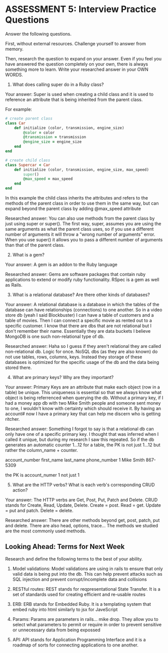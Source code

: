 # ASSESSMENT 5: Interview Practice Questions

Answer the following questions.

First, without external resources. Challenge yourself to answer from memory.

Then, research the question to expand on your answer. Even if you feel you have answered the question completely on your own, there is always something more to learn. Write your researched answer in your OWN WORDS.

1. What does calling super do in a Ruby class?

Your answer: Super is used when creating a child class and it is used to reference an attribute that is being inherited from the parent class.

For example:
```rb
# create parent class
class Car
    def initialize (color, transmission, engine_size)
        @color = color
        @transmission = transmission
        @engine_size = engine_size
    end
end

# create child class 
class Supercar < Car
    def initialize (color, transmission, engine_size, max_speed)
        super()
        @max_speed = max_speed
    end
end 
```
In this example the child class inherits the attributes and refers to the methods of the parent class in order to use them in the same way, but can expand beyond the parent class by adding @max_speed attribute

Researched answer: You can also use methods from the parent class by just using super or super(). The first way, super, assumes you are using the same arguments as what the parent class uses, so if you use a different number of arguments it will throw a "wrong number of arguments" error. When you use super() it allows you to pass a different number of arguments than that of the parent class. 

2. What is a gem?

Your answer: A gem is an addon to the Ruby language

Researched answer: Gems are software packages that contain ruby applications to extend or modify ruby functionality. RSpec is a gem as well as Rails. 

3. What is a relational database? Are there other kinds of databases?

Your answer: A relational database is a database in which the tables of the database can have relationships (connections) to one another. So in a video store db (yeah I said Blockbuster) I can have a table of customers and a table of movies. Then I can connect a specific movie as rented out to a specific customer. I know that there are dbs that are not relational but I don't remember their name. Essentially they are data buckets I believe MongoDB is one such non-relational type of db. 

Researched answer: Haha so I guess if they aren't relational they are called non-relational db. Logic for once. NoSQL dbs (as they are also known) do not use tables, rows, columns, keys. Instead they storage of these databases is optimized for the specific usage of the db and the data being stored there. 

4. What are primary keys? Why are they important?

Your answer: Primary Keys are an attribute that make each object (row in a table) be unique. This uniqueness is essential so that we always know what object is being referrenced when querying the db. Without a primary key, if I had a money app db with two Mike Smith people and someone sent money to one, I wouldn't know with certainty which should receive it. By having an account# now I have a primary key that can help me discern who is getting ritcher. 

Researched answer: Something I forgot to say is that a relational db can only have one of a specific primary key. I thought that was inferred when I called it unique, but during my research I saw this repeated. So if the db generates an automatic counter 1...12 for a table, the PK is not just 1...12 but rather the column_name + counter.

account_number  first_name  last_name   phone_number
1               Mike        Smith       867-5309

the PK is account_numer 1 not just 1

5. What are the HTTP verbs? What is each verb's corresponding CRUD action?

Your answer: The HTTP verbs are Get, Post, Put, Patch and Delete. CRUD stands for Create, Read, Update, Delete. Create = post. Read = get. Update = put and patch. Delete = delete.   

Researched answer: There are other methods beyond get, post, patch, put and delete. There are also head, options, trace... The methods we studied are the most commonly used methods. 

## Looking Ahead: Terms for Next Week

Research and define the following terms to the best of your ability.

1. Model validations: Model validations are using in rails to ensure that only valid data is being put into the db. This can help prevent attacks such as SQL injection and prevent corrupt/incomplete data and collisions

2. RESTful routes: REST stands for reqpresentational State Transfer. It is a set of standards used for creating efficient and re-usable routes

3. ERB: ERB stands for Embedded Ruby. It is a templating system that embed ruby into html similarly to jsx for JaveScript

4. Params: Params are parameters in rails... mike drop. They allow you to select what parameters to permit or require in order to prevent sensitive or unnecessary data from being expossed

5. API: API stands for Application Programming Interface and it is a roadmap of sorts for connecting applications to one another. 
